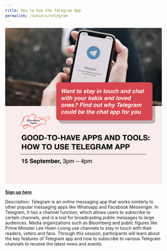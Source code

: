 ```yaml
---
title: How to Use the Telegram App
permalink: /seniors/telegram
---
```


![Alt text for image on Isomer site](/images/seniors%20telegram.jpeg)

[**Sign up here**](https://zoom.us/webinar/register/7716285703431/WN_1b-G8lFqQWqafuKp5ufkwQ)

Description: Telegram is an online messaging app that works similarly to other popular messaging apps like Whatsapp and Facebook Messenger. In Telegram, it has a channel function, which allows users to subscribe to certain channels, and is a tool for broadcasting public messages to large audiences. Media organizations such as Bloomberg and public figures like Prime Minister Lee Hsien Loong use channels to stay in touch with their readers, voters and fans. Through this session, participants will learn about the key features of Telegram app and how to subscribe to various Telegram channels to receive the latest news and events.